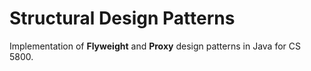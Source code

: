 # Structural Design Patterns
Implementation of **Flyweight** and **Proxy** design patterns in Java for CS 5800.
